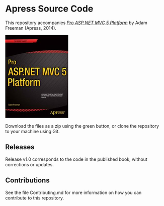 # Apress Source Code

This repository accompanies [*Pro ASP.NET MVC 5 Platform*](http://www.apress.com/9781430265412) by Adam Freeman (Apress, 2014).

![Cover image](9781430265412.jpg)

Download the files as a zip using the green button, or clone the repository to your machine using Git.

## Releases

Release v1.0 corresponds to the code in the published book, without corrections or updates.

## Contributions

See the file Contributing.md for more information on how you can contribute to this repository.
